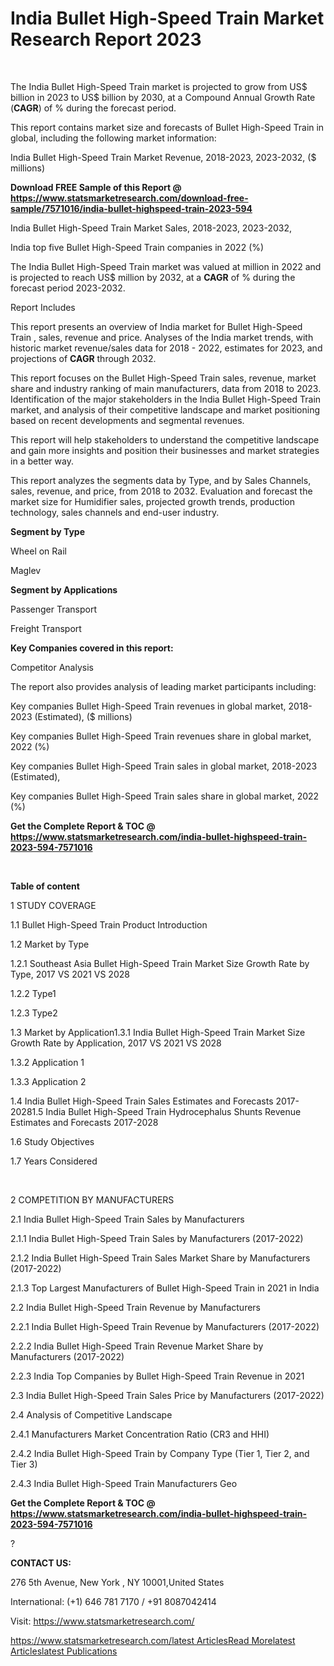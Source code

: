 <h1>India Bullet High-Speed Train Market Research Report 2023</h1><br/><p>The India Bullet High-Speed Train market is projected to grow from US$ billion in 2023 to US$ billion by 2030, at a Compound Annual Growth Rate (<strong>CAGR</strong>) of % during the forecast period.</p>
 
 
 
 <p>This report contains market size and forecasts of Bullet High-Speed Train in global, including the following market information:</p>
 
 
 
 <p>India Bullet High-Speed Train Market Revenue, 2018-2023, 2023-2032, ($ millions)</p>
 
 
 
 <p><strong>Download FREE Sample of this Report @ <a href="https://www.statsmarketresearch.com/download-free-sample/7571016/india-bullet-highspeed-train-2023-594">https://www.statsmarketresearch.com/download-free-sample/7571016/india-bullet-highspeed-train-2023-594</a></strong></p>
 
 
 
 <p>India Bullet High-Speed Train Market Sales, 2018-2023, 2023-2032,</p>
 
 
 
 <p>India top five Bullet High-Speed Train companies in 2022 (%)</p>
 
 
 
 <p>The India Bullet High-Speed Train market was valued at million in 2022 and is projected to reach US$ million by 2032, at a <strong>CAGR</strong> of % during the forecast period 2023-2032.</p>
 
 
 
 <p>Report Includes</p>
 
 
 
 <p>This report presents an overview of India market for Bullet High-Speed Train , sales, revenue and price. Analyses of the India market trends, with historic market revenue/sales data for 2018 - 2022, estimates for 2023, and projections of <strong>CAGR</strong> through 2032.</p>
 
 
 
 <p>This report focuses on the Bullet High-Speed Train sales, revenue, market share and industry ranking of main manufacturers, data from 2018 to 2023. Identification of the major stakeholders in the India Bullet High-Speed Train market, and analysis of their competitive landscape and market positioning based on recent developments and segmental revenues.</p>
 
 
 
 <p>This report will help stakeholders to understand the competitive landscape and gain more insights and position their businesses and market strategies in a better way.</p>
 
 
 
 <p>This report analyzes the segments data by Type, and by Sales Channels, sales, revenue, and price, from 2018 to 2032. Evaluation and forecast the market size for Humidifier sales, projected growth trends, production technology, sales channels and end-user industry.</p>
 
 
 
 <p><strong>Segment by Type</strong></p>
 
 
 
 <p>Wheel on Rail</p>
 
 
 
 <p>Maglev</p>
 
 
 
 <p><strong>Segment <strong><strong>by Applications</strong></strong></strong></p>
 
 
 
 <p>Passenger Transport</p>
 
 
 
 <p>Freight Transport</p>
 
 
 
 <p><strong>Key Companies covered in this report:</strong></p>
 
 
 
 <p>Competitor Analysis</p>
 
 
 
 <p>The report also provides analysis of leading market participants including:</p>
 
 
 
 <p>Key companies Bullet High-Speed Train revenues in global market, 2018-2023 (Estimated), ($ millions)</p>
 
 
 
 <p>Key companies Bullet High-Speed Train revenues share in global market, 2022 (%)</p>
 
 
 
 <p>Key companies Bullet High-Speed Train sales in global market, 2018-2023 (Estimated),</p>
 
 
 
 <p>Key companies Bullet High-Speed Train sales share in global market, 2022 (%)</p>
 
 
 
 <div><b>Get the Complete Report & TOC @ <a href="https://www.statsmarketresearch.com/india-bullet-highspeed-train-2023-594-7571016">https://www.statsmarketresearch.com/india-bullet-highspeed-train-2023-594-7571016</a></b></div>
 
 
 
 <p><br />
 
 <b>Table of content</b></p>
 
 
 
 <p>1 STUDY COVERAGE<br />
 
 1.1 Bullet High-Speed Train Product Introduction<br />
 
 1.2 Market by Type<br />
 
 1.2.1 Southeast Asia Bullet High-Speed Train Market Size Growth Rate by Type, 2017 VS 2021 VS 2028<br />
 
 1.2.2 Type1<br />
 
 1.2.3 Type2<br />
 
 1.3 Market by Application1.3.1 India Bullet High-Speed Train Market Size Growth Rate by Application, 2017 VS 2021 VS 2028<br />
 
 1.3.2 Application 1<br />
 
 1.3.3 Application 2<br />
 
 1.4 India Bullet High-Speed Train Sales Estimates and Forecasts 2017-20281.5 India Bullet High-Speed Train Hydrocephalus Shunts Revenue Estimates and Forecasts 2017-2028<br />
 
 1.6 Study Objectives<br />
 
 1.7 Years Considered<br />
 
 <br />
 
 2 COMPETITION BY MANUFACTURERS<br />
 
 2.1 India Bullet High-Speed Train Sales by Manufacturers<br />
 
 2.1.1 India Bullet High-Speed Train Sales by Manufacturers (2017-2022)<br />
 
 2.1.2 India Bullet High-Speed Train Sales Market Share by Manufacturers (2017-2022)<br />
 
 2.1.3 Top Largest Manufacturers of Bullet High-Speed Train in 2021 in India<br />
 
 2.2 India Bullet High-Speed Train Revenue by Manufacturers<br />
 
 2.2.1 India Bullet High-Speed Train Revenue by Manufacturers (2017-2022)<br />
 
 2.2.2 India Bullet High-Speed Train Revenue Market Share by Manufacturers (2017-2022)<br />
 
 2.2.3 India Top Companies by Bullet High-Speed Train Revenue in 2021<br />
 
 2.3 India Bullet High-Speed Train Sales Price by Manufacturers (2017-2022)<br />
 
 2.4 Analysis of Competitive Landscape<br />
 
 2.4.1 Manufacturers Market Concentration Ratio (CR3 and HHI)<br />
 
 2.4.2 India Bullet High-Speed Train by Company Type (Tier 1, Tier 2, and Tier 3)<br />
 
 2.4.3 India Bullet High-Speed Train Manufacturers Geo</p>
 
 
 
 <div><b>Get the Complete Report & TOC @ <a href="https://www.statsmarketresearch.com/india-bullet-highspeed-train-2023-594-7571016">https://www.statsmarketresearch.com/india-bullet-highspeed-train-2023-594-7571016</a></b></div>
 
 
 
 <p>? </p>
 
 
 
 <p><b>CONTACT US:</b><br />
 
 276 5th Avenue, New York , NY 10001,United States<br />
 
 International: (+1) 646 781 7170 / +91 8087042414<br />
 
 Visit: <a href="https://www.statsmarketresearch.com/">https://www.statsmarketresearch.com/</a><br />
 
 <a href="https://gyeongbokgung.com">https://www.statsmarketresearch.com/</a><a href="https://hallyeomaritime.com">latest Articles</a><a href="https://jingwansa.com">Read More</a><a href="https://nguoiviet.jp/">latest Articles</a><a href="https://www.intelmarketresearch.com/">latest Publications</a></p>